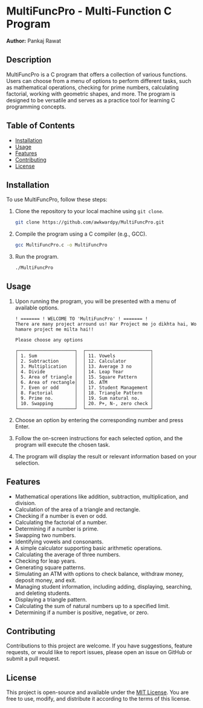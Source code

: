 # MultiFuncPro - Multi-Function C Program

**Author:** Pankaj Rawat

## Description
MultiFuncPro is a C program that offers a collection of various functions. Users can choose from a menu of options to perform different tasks, such as mathematical operations, checking for prime numbers, calculating factorial, working with geometric shapes, and more. The program is designed to be versatile and serves as a practice tool for learning C programming concepts.

## Table of Contents
- [Installation](#installation)
- [Usage](#usage)
- [Features](#features)
- [Contributing](#contributing)
- [License](#license)

## Installation
To use MultiFuncPro, follow these steps:

1. Clone the repository to your local machine using `git clone`.

   ```bash
   git clone https://github.com/awkwardpy/MultiFuncPro.git
   ```

2. Compile the program using a C compiler (e.g., GCC).

   ```bash
   gcc MultiFuncPro.c -o MultiFuncPro
   ```

3. Run the program.

   ```bash
   ./MultiFuncPro
   ```

## Usage
1. Upon running the program, you will be presented with a menu of available options.

   ```
   ! ======= ! WELCOME TO 'MultiFuncPro' ! ======= !
   There are many project arround us! Har Project me jo dikhta hai, Wo hamare project me milta hai!!

   Please choose any options

   ┌─────────────────────┐  ┌────────────────────────┐
   │ 1. Sum              │  │ 11. Vowels             │
   │ 2. Subtraction      │  │ 12. Calculator         │
   │ 3. Multiplication   │  │ 13. Average 3 no       │
   │ 4. Divide           │  │ 14. Leap Year          │
   │ 5. Area of triangle │  │ 15. Square Pattern     │
   │ 6. Area of rectangle│  │ 16. ATM                │
   │ 7. Even or odd      │  │ 17. Student Management │
   │ 8. Factorial        │  │ 18. Triangle Pattern   │
   │ 9. Prime no.        │  │ 19. Sum natural no.    │
   │ 10. Swapping        │  │ 20. P+, N-, zero check │
   └─────────────────────┘  └────────────────────────┘
   ```

2. Choose an option by entering the corresponding number and press Enter.

3. Follow the on-screen instructions for each selected option, and the program will execute the chosen task.

4. The program will display the result or relevant information based on your selection.

## Features
- Mathematical operations like addition, subtraction, multiplication, and division.
- Calculation of the area of a triangle and rectangle.
- Checking if a number is even or odd.
- Calculating the factorial of a number.
- Determining if a number is prime.
- Swapping two numbers.
- Identifying vowels and consonants.
- A simple calculator supporting basic arithmetic operations.
- Calculating the average of three numbers.
- Checking for leap years.
- Generating square patterns.
- Simulating an ATM with options to check balance, withdraw money, deposit money, and exit.
- Managing student information, including adding, displaying, searching, and deleting students.
- Displaying a triangle pattern.
- Calculating the sum of natural numbers up to a specified limit.
- Determining if a number is positive, negative, or zero.

## Contributing
Contributions to this project are welcome. If you have suggestions, feature requests, or would like to report issues, please open an issue on GitHub or submit a pull request.

## License
This project is open-source and available under the [MIT License](LICENSE). You are free to use, modify, and distribute it according to the terms of this license.
